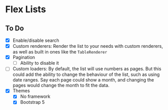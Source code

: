 # Flex Lists

## To Do
- [x] Enable/disable search
- [x] Custom renderers: Render the list to your needs with custom renderers, as well as built in ones like the `TableRenderer`
- [x] Pagination
  - [ ] Ability to disable it
- [ ] Custom loaders: By default, the list will use numbers as pages. But this could add the ability to change the 
  behaviour of the list, such as using date ranges. Say each page could show a month, and changing the pages would 
  change the month to fit the data. 
- [x] Themes
  - [x] No framework
  - [x] Bootstrap 5